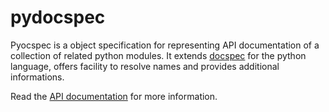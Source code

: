 # pydocspec

Pyocspec is a object specification for representing API documentation of a collection of related python modules. It extends [docspec](https://github.com/NiklasRosenstein/docspec) for the python language, offers facility to resolve names and provides additional informations. 

Read the [API documentation](https://tristanlatr.github.io/pydocspec/pydocspec.html) for more information.

